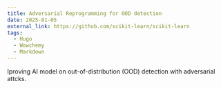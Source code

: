 ```yaml
---
title: Adversarial Reprogramming for OOD detection
date: 2025-01-05
external_link: https://github.com/scikit-learn/scikit-learn
tags:
  - Hugo
  - Wowchemy
  - Markdown
---
```


Iproving AI model on out-of-distribution (OOD) detection with adversarial attcks.


<!--more-->
